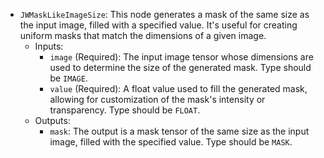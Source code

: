 - `JWMaskLikeImageSize`: This node generates a mask of the same size as the input image, filled with a specified value. It's useful for creating uniform masks that match the dimensions of a given image.
    - Inputs:
        - `image` (Required): The input image tensor whose dimensions are used to determine the size of the generated mask. Type should be `IMAGE`.
        - `value` (Required): A float value used to fill the generated mask, allowing for customization of the mask's intensity or transparency. Type should be `FLOAT`.
    - Outputs:
        - `mask`: The output is a mask tensor of the same size as the input image, filled with the specified value. Type should be `MASK`.
